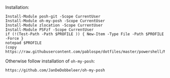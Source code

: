 Installation:

    Install-Module posh-git -Scope CurrentUser
    Install-Module oh-my-posh -Scope CurrentUser
    Install-Module zlocation -Scope CurrentUser
    Install-Module PSFzf -Scope CurrentUser    
    if (!(Test-Path -Path $PROFILE )) { New-Item -Type File -Path $PROFILE -Force }
    notepad $PROFILE
    (copy https://raw.githubusercontent.com/pablospe/dotfiles/master/powershell/Microsoft.PowerShell_profile.ps1)


Otherwise follow installation of `oh-my-posh`:

    https://github.com/JanDeDobbeleer/oh-my-posh
    

